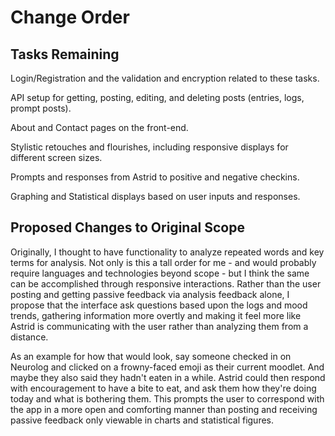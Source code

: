# Change Order

## Tasks Remaining

Login/Registration and the validation and encryption related to these tasks.

API setup for getting, posting, editing, and deleting posts (entries, logs, prompt posts).

About and Contact pages on the front-end.

Stylistic retouches and flourishes, including responsive displays for different screen sizes.

Prompts and responses from Astrid to positive and negative checkins.

Graphing and Statistical displays based on user inputs and responses.

## Proposed Changes to Original Scope

Originally, I thought to have functionality to analyze repeated words and key terms for analysis. Not only is this a tall order for me - and would probably require languages and technologies beyond scope - but I think the same can be accomplished through responsive interactions. Rather than the user posting and getting passive feedback via analysis feedback alone, I propose that the interface ask questions based upon the logs and mood trends, gathering information more overtly and making it feel more like Astrid is communicating with the user rather than analyzing them from a distance. 

As an example for how that would look, say someone checked in on Neurolog and clicked on a frowny-faced emoji as their current moodlet. And maybe they also said they hadn't eaten in a while. Astrid could then respond with encouragement to have a bite to eat, and ask them how they're doing today and what is bothering them. This prompts the user to correspond with the app in a more open and comforting manner than posting and receiving passive feedback only viewable in charts and statistical figures.
